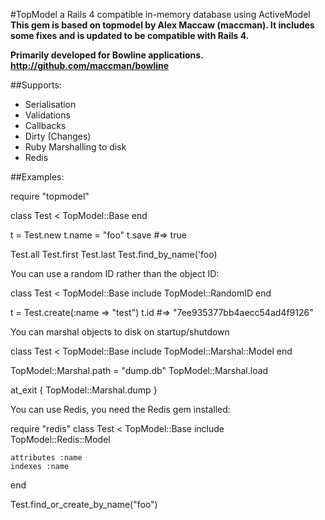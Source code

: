 #TopModel a Rails 4 compatible in-memory database using ActiveModel 
**This gem is based on topmodel by Alex Maccaw (maccman). It includes some fixes and is updated to be compatible with Rails 4.**


**Primarily developed for Bowline applications.
http://github.com/maccman/bowline**

##Supports:
  * Serialisation
  * Validations
  * Callbacks
  * Dirty (Changes)
  * Ruby Marshalling to disk
  * Redis

##Examples:

  require "topmodel"

  class Test < TopModel::Base
  end

  t = Test.new
  t.name = "foo"
  t.save #=> true

  Test.all
  Test.first
  Test.last
  Test.find_by_name('foo)

You can use a random ID rather than the object ID:
  
  class Test < TopModel::Base
    include TopModel::RandomID
  end
  
  t = Test.create(:name => "test")
  t.id #=> "7ee935377bb4aecc54ad4f9126"
  
You can marshal objects to disk on startup/shutdown
  
  class Test < TopModel::Base
    include TopModel::Marshal::Model
  end
  
  TopModel::Marshal.path = "dump.db"
  TopModel::Marshal.load

  at_exit {
    TopModel::Marshal.dump
  }
  
You can use Redis, you need the Redis gem installed:

  require "redis"
  class Test < TopModel::Base
    include TopModel::Redis::Model
  
    attributes :name
    indexes :name
  end
  
  Test.find_or_create_by_name("foo")
